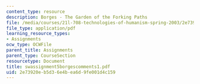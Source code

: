 ```yaml
---
content_type: resource
description: Borges - The Garden of the Forking Paths
file: /media/courses/21l-708-technologies-of-humanism-spring-2003/2e73920eb5d36e4bea6d9fe001d4c159_swassignment5borgescomments1.pdf
file_type: application/pdf
learning_resource_types:
- Assignments
ocw_type: OCWFile
parent_title: Assignments
parent_type: CourseSection
resourcetype: Document
title: swassignment5borgescomments1.pdf
uid: 2e73920e-b5d3-6e4b-ea6d-9fe001d4c159
---
```


